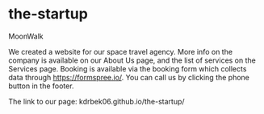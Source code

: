 # the-startup
MoonWalk



We created a website for our space travel agency. More info on the company is available on our About Us page, and the list of services on the Services page. Booking is available via the booking form which collects data through https://formspree.io/. You can call us by clicking the phone button in the footer. 


The link to our page: kdrbek06.github.io/the-startup/
